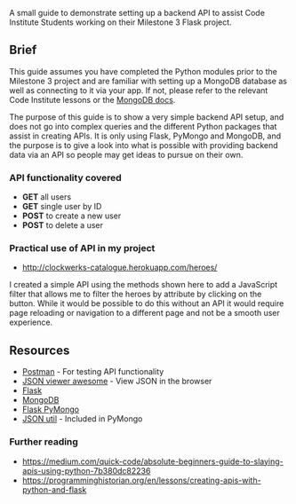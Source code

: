 A small guide to demonstrate setting up a backend API to assist Code Institute Students working on their Milestone 3 Flask project.

## Brief

This guide assumes you have completed the Python modules prior to the Milestone 3 project and are familiar with setting up a MongoDB database as well as connecting to it via your app. If not, please refer to the relevant Code Institute lessons or the [MongoDB docs](https://docs.mongodb.com/).

The purpose of this guide is to show a very simple backend API setup, and does not go into complex queries and the different Python packages that assist in creating APIs. It is only using Flask, PyMongo and MongoDB, and the purpose is to give a look into what is possible with providing backend data via an API so people may get ideas to pursue on their own.

### API functionality covered

-   **GET** all users
-   **GET** single user by ID
-   **POST** to create a new user
-   **POST** to delete a user

### Practical use of API in my project

-   http://clockwerks-catalogue.herokuapp.com/heroes/

I created a simple API using the methods shown here to add a JavaScript filter that allows me to filter the heroes by attribute by clicking on the button. While it would be possible to do this without an API it would require page reloading or navigation to a different page and not be a smooth user experience.

## Resources

-   [Postman](https://www.postman.com/) - For testing API functionality
-   [JSON viewer awesome](https://chrome.google.com/webstore/detail/json-viewer-awesome/iemadiahhbebdklepanmkjenfdebfpfe?hl=en) - View JSON in the browser
-   [Flask](https://flask.palletsprojects.com/en/1.1.x/)
-   [MongoDB](https://www.mongodb.com/)
-   [Flask PyMongo](https://flask-pymongo.readthedocs.io/en/latest/)
-   [JSON util](https://api.mongodb.com/python/current/api/bson/json_util.html) - Included in PyMongo

### Further reading

-   https://medium.com/quick-code/absolute-beginners-guide-to-slaying-apis-using-python-7b380dc82236
-   https://programminghistorian.org/en/lessons/creating-apis-with-python-and-flask
